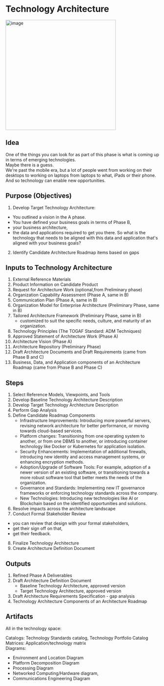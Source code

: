 # Technology Architecture
<img width="361" alt="image" src="https://github.com/Glareone/AZ-304-305-SA-And-Architecture-Design-In-Depth/assets/4239376/d0166172-d5d8-4996-a136-a9b7328ad593">

## Idea
One of the things you can look for as part of this phase is what is coming up in terms of emerging technologies.  
Maybe there is a guess.  
We're past the mobile era, but a lot of people went from working on their desktops to working on laptops from laptops to what, iPads or their phone.  
And so technology can enable new opportunities.  

## Purpose (Objectives)
1) Develop Target Technology Architecture:  
  - You outlined a vision in the A phase.
  - You have defined your business goals in terms of Phase B,
  - your business architecture,
  - the data and applications required to get you there.
So what is the technology that needs to be aligned with this data and application that's aligned with your business goals?
2) Identify Candidate Architecture Roadmap items based on gaps

## Inputs to Technology Architecture
1) External Reference Materials
2) Product Information on Candidate Product
3) Request for Architecture Work (optional,from Preliminary phase)
4) Organization Capability Assessment (Phase A, same in B)
5) Communication Plan (Phase A, same in B)
6) Organization Model for Enterprise Architecture (Preliminary Phase, same in B)
7) Tailored Architecture Framework (Preliminary Phase, same in B)
   - customized to suit the specific needs, culture, and maturity of an organization.
8) Technology Principles (The TOGAF Standard: ADM Techniques)
9) Approved Statement of Architecture Work (Phase A)
10) Architecture Vision (Phase A)
11) Architecture Repository (Preliminary Phase)
12) Draft Architecture Documents and Draft Requirements (came from Phase B and C)
13) Business, Data, and Application components of an Architecture Roadmap (came from Phase B and Phase C)

## Steps
1) Select Reference Models, Viewpoints, and Tools
2) Develop Baseline Technology Architecture Description
3) Develop Target Technology Architecture Description
4) Perform Gap Analysis
5) Define Candidate Roadmap Components
   - Infrastructure Improvements: Introducing more powerful servers, revising network architecture for better performance, or moving towards cloud-based services.
   - Platform changes: Transitioning from one operating system to another, or from one DBMS to another, or introducing container technology like Docker or Kubernetes for application isolation.
   - Security Enhancements: Implementation of additional firewalls, introducing new identity and access management systems, or enhancing encryption methods.
   - Adoption/Upgrade of Software Tools: For example, adoption of a newer version of an existing software, or transitioning towards a more robust software tool that better meets the needs of the organization.
   - Governance and Standards: Implementing new IT governance frameworks or enforcing technology standards across the company.
   - New Technologies: Introducing new technologies like AI or Blockchain based on the identified opportunities and solutions.
6) Resolve impacts across the architecture landscape
7) Conduct Formal Stakeholder Review
  - you can review that design with your formal stakeholders,
  - get their sign off on that,
  - get their feedback.
8) Finalize Technology Architecture
9) Create Architecture Definition Document

## Outputs
1) Refined Phase A Deliverables
2) Draft Architecture Definition Document
   - Baseline Technology Architecture, approved version
   - Target Technology Architecture, approved version
3) Draft Architecture Requirements Specification - gap analysis
4) Technology Architecture Components of an Architecture Roadmap

## Artifacts
All in the technology space:

Catalogs: Technology Standards catalog, Technology Portfolio Catalog  
Matrices: Application/technology matrix  
Diagrams:  
  - Environment and Location Diagram
  - Platform Decomposition Diagram
  - Processing Diagram
  - Networked Computing/Hardware diagram,
  - Communications Engineering Diagram
